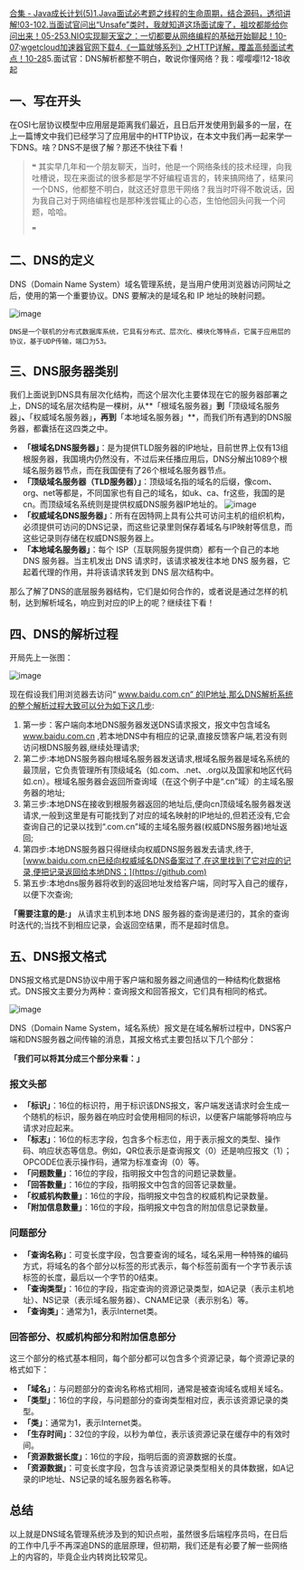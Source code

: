 [合集 \- Java成长计划(5\)](https://github.com)[1\.Java面试必考题之线程的生命周期，结合源码，透彻讲解!03\-10](https://github.com/JavaBuild/p/18064848)[2\.当面试官问出“Unsafe”类时，我就知道这场面试废了，祖坟都能给你问出来！05\-25](https://github.com/JavaBuild/p/18211950)[3\.NIO实现聊天室之：一切都要从网络编程的基础开始聊起！10\-07](https://github.com/JavaBuild/p/18449792):[wgetcloud加速器官网下载](https://longdu.org)[4\.《一篇就够系列》之HTTP详解，覆盖高频面试考点！10\-28](https://github.com/JavaBuild/p/18510763)5\.面试官：DNS解析都整不明白，敢说你懂网络？我：嘤嘤嘤!12\-18收起
## 一、写在开头


在OSI七层协议模型中应用层是距离我们最近，且日后开发使用到最多的一层，在上一篇博文中我们已经学习了应用层中的HTTP协议，在本文中我们再一起来学一下DNS。啥？DNS不是很了解？那还不快往下看！



> ❝
> 其实早几年和一个朋友聊天，当时，他是一个网络条线的技术经理，向我吐槽说，现在来面试的很多都是学不好编程语言的，转来搞网络了，结果问一个DNS，他都整不明白，就这还好意思干网络？我当时吓得不敢说话，因为我自己对于网络编程也是那种浅尝辄止的心态，生怕他回头问我一个问题，哈哈。
> 
> 
> ❞


## 二、DNS的定义


DNS（Domain Name System）域名管理系统，是当用户使用浏览器访问网址之后，使用的第一个重要协议。DNS 要解决的是域名和 IP 地址的映射问题。


![image](https://img2024.cnblogs.com/blog/3271023/202412/3271023-20241218082646374-1388425058.png)



`DNS是一个联机的分布式数据库系统，它具有分布式、层次化、模块化等特点，它属于应用层的协议，基于UDP传输，端口为53。`


## 三、DNS服务器类别


我们上面说到DNS具有层次化结构，而这个层次化主要体现在它的服务器部署之上，DNS的域名层次结构是一棵树，从**「根域名服务器」**到**「顶级域名服务器」**、**「权威域名服务器」**，再到**「本地域名服务器」**，而我们所有遇到的DNS服务器，都囊括在这四类之中。


* **「根域名DNS服务器」**：是为提供TLD服务器的IP地址，目前世界上仅有13组根服务器，我国境内仍然没有，不过后来任播应用后，DNS分解出1089个根域名服务器节点，而在我国便有了26个根域名服务器节点。
* **「顶级域名服务器（TLD服务器）」**：顶级域名指的域名的后缀，像com、org、net等都是，不同国家也有自己的域名，如uk、ca、fr这些，我国的是cn。而顶级域名系统则是提供权威DNS服务器IP地址的。
![image](https://img2024.cnblogs.com/blog/3271023/202412/3271023-20241218082804888-151587763.png)
* **「权威域名DNS服务器」**：所有在因特网上具有公共可访问主机的组织机构，必须提供可访问的DNS记录，而这些记录里则保存着域名与IP映射等信息，而这些记录则存储在权威DNS服务器上。
* **「本地域名服务器」**：每个 ISP（互联网服务提供商）都有一个自己的本地 DNS 服务器。当主机发出 DNS 请求时，该请求被发往本地 DNS 服务器，它起着代理的作用，并将该请求转发到 DNS 层次结构中。


那么了解了DNS的底层服务器结构，它们是如何合作的，或者说是通过怎样的机制，达到解析域名，响应到对应的IP上的呢？继续往下看！


## 四、DNS的解析过程


开局先上一张图：


![image](https://img2024.cnblogs.com/blog/3271023/202412/3271023-20241218082835485-884395342.png)

现在假设我们用浏览器去访问“ [www.baidu.com.cn” 的IP地址,那么DNS解析系统的整个解析过程大致可以分为如下这几步](https://github.com):


1. 第一步：客户端向本地DNS服务器发送DNS请求报文，报文中包含域名 www.baidu.com.cn ,若本地DNS中有相应的记录,直接反馈客户端,若没有则访问根DNS服务器,继续处理请求;
2. 第二步:本地DNS服务器向根域名服务器发送请求,根域名服务器是域名系统的最顶层，它负责管理所有顶级域名（如.com、.net、.org以及国家和地区代码如.cn）。根域名服务器会返回所查询域（在这个例子中是“.cn”域）的主域名服务器的地址;
3. 第三步:本地DNS在接收到根服务器返回的地址后,便向cn顶级域名服务器发送请求,一般到这里是有可能找到了对应的域名映射的IP地址的,但若还没有,它会查询自己的记录以找到“.com.cn”域的主域名服务器(权威DNS服务器)地址返回;
4. 第四步:本地DNS服务器只得继续向权威DNS服务器发去请求,终于,[www.baidu.com.cn已经向权威域名DNS备案过了,在这里找到了它对应的记录,便把记录返回给本地DNS；](https://github.com)
5. 第五步:本地dns服务器将收到的返回地址发给客户端，同时写入自己的缓存，以便下次查询;


**「需要注意的是:」** 从请求主机到本地 DNS 服务器的查询是递归的，其余的查询时迭代的;当找不到相应记录，会返回空结果，而不是超时信息。


## 五、DNS报文格式


DNS报文格式是DNS协议中用于客户端和服务器之间通信的一种结构化数据格式。DNS报文主要分为两种：查询报文和回答报文，它们具有相同的格式。


![image](https://img2024.cnblogs.com/blog/3271023/202412/3271023-20241218082941388-1759776536.png)



DNS（Domain Name System，域名系统）报文是在域名解析过程中，DNS客户端和DNS服务器之间传输的消息，其报文格式主要包括以下几个部分：


**「我们可以将其分成三个部分来看：」**


### 报文头部


* **「标识」**：16位的标识符，用于标识该DNS报文，客户端发送请求时会生成一个随机的标识，服务器在响应时会使用相同的标识，以便客户端能够将响应与请求对应起来。
* **「标志」**：16位的标志字段，包含多个标志位，用于表示报文的类型、操作码、响应状态等信息。例如，QR位表示是查询报文（0）还是响应报文（1）；OPCODE位表示操作码，通常为标准查询（0）等。
* **「问题数量」**：16位的字段，指明报文中包含的问题记录数量。
* **「回答数量」**：16位的字段，指明报文中包含的回答记录数量。
* **「权威机构数量」**：16位的字段，指明报文中包含的权威机构记录数量。
* **「附加信息数量」**：16位的字段，指明报文中包含的附加信息记录数量。


### 问题部分


* **「查询名称」**：可变长度字段，包含要查询的域名，域名采用一种特殊的编码方式，将域名的各个部分以标签的形式表示，每个标签前面有一个字节表示该标签的长度，最后以一个字节的0结束。
* **「查询类型」**：16位的字段，指定查询的资源记录类型，如A记录（表示主机地址）、NS记录（表示域名服务器）、CNAME记录（表示别名）等。
* **「查询类」**：通常为1，表示Internet类。


### 回答部分、权威机构部分和附加信息部分


这三个部分的格式基本相同，每个部分都可以包含多个资源记录，每个资源记录的格式如下：


* **「域名」**：与问题部分的查询名称格式相同，通常是被查询域名或相关域名。
* **「类型」**：16位的字段，与问题部分的查询类型相对应，表示该资源记录的类型。
* **「类」**：通常为1，表示Internet类。
* **「生存时间」**：32位的字段，以秒为单位，表示该资源记录在缓存中的有效时间。
* **「资源数据长度」**：16位的字段，指明后面的资源数据的长度。
* **「资源数据」**：可变长度字段，包含与该资源记录类型相关的具体数据，如A记录的IP地址、NS记录的域名服务器名称等。


## 总结


以上就是DNS域名管理系统涉及到的知识点啦，虽然很多后端程序员吗，在日后的工作中几乎不再深追DNS的底层原理，但初期，我们还是有必要了解一些网络上的内容的，毕竟企业内转岗比较常见。


